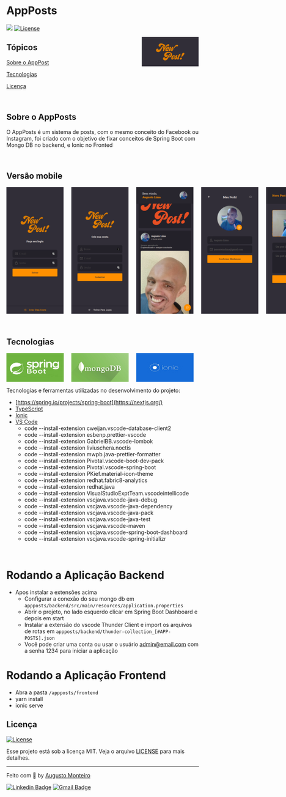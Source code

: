 # AppPosts

<p>
  <img src="https://img.shields.io/badge/made%20by-AUGUSTO%20MONTEIRO-6E40C9?style=flat-square">  
  <a href="https://opensource.org/licenses/MIT">
    <img alt="License" src="https://img.shields.io/badge/license-MIT-6E40C9?style=flat-square">
  </a>
</p>

<img align="right" style="width: 150px" src="app.png" width="35%" alt="app.png">

## Tópicos

[Sobre o AppPost](#sobre-o-appposts)

[Tecnologias](#tecnologias)

[Licença](#licença)

<br>

## Sobre o AppPosts

O AppPosts é um sistema de posts, com o mesmo conceito do Facebook ou Instagram, foi criado com o objetivo de fixar conceitos de Spring Boot com Mongo DB no backend, e Ionic no Fronted

<br>

## Versão mobile

<p align="center" style="display: flex; justify-content: space-between">  
  <img  alt="AppPosts" style="width: 150px; margin-right: 20px" src="01.png"/>  
  <img  alt="AppPosts" style="width: 150px; margin-right: 20px" src="02.png"/> 
  <img  alt="AppPosts" style="width: 150px; margin-right: 20px" src="03.png"/> 
  <img  alt="AppPosts" style="width: 150px; margin-right: 20px" src="04.png"/> 
  <img  alt="AppPosts" style="width: 150px; margin-right: 20px" src="05.png"/> 
</p>

<br>

## Tecnologias

<p align="center" style="display: flex; justify-content: space-between">  
  <img  alt="AppPosts" style="width: 150px; margin-right: 20px" src="springboot.png"/>  
  <img  alt="AppPosts" style="width: 150px; margin-right: 20px" src="mongodb.png"/> 
  <img  alt="AppPosts" style="width: 150px; margin-right: 20px" src="ionic.png"/>
</p>

Tecnologias e ferramentas utilizadas no desenvolvimento do projeto:

- [https://spring.io/projects/spring-boot](https://nextjs.org/)
- [TypeScript](https://www.typescriptlang.org/)
- [Ionic](https://ionicframework.com/)
- [VS Code](https://code.visualstudio.com/)
  - code --install-extension cweijan.vscode-database-client2
  - code --install-extension esbenp.prettier-vscode
  - code --install-extension GabrielBB.vscode-lombok
  - code --install-extension liviuschera.noctis
  - code --install-extension mwpb.java-prettier-formatter
  - code --install-extension Pivotal.vscode-boot-dev-pack
  - code --install-extension Pivotal.vscode-spring-boot
  - code --install-extension PKief.material-icon-theme
  - code --install-extension redhat.fabric8-analytics
  - code --install-extension redhat.java
  - code --install-extension VisualStudioExptTeam.vscodeintellicode
  - code --install-extension vscjava.vscode-java-debug
  - code --install-extension vscjava.vscode-java-dependency
  - code --install-extension vscjava.vscode-java-pack
  - code --install-extension vscjava.vscode-java-test
  - code --install-extension vscjava.vscode-maven
  - code --install-extension vscjava.vscode-spring-boot-dashboard
  - code --install-extension vscjava.vscode-spring-initializr

<br>

# Rodando a Aplicação Backend

- Apos instalar a extensões acima
  - Configurar a conexão do seu mongo db em `appposts/backend/src/main/resources/application.properties`
  - Abrir o projeto, no lado esquerdo clicar em Spring Boot Dashboard e depois em start
  - Instalar a extensão do vscode Thunder Client e import os arquivos de rotas em `appposts/backend/thunder-collection_[#APP-POSTS].json`
  - Você pode criar uma conta ou usar o usuário admin@email.com com a senha 1234 para iniciar a aplicação

# Rodando a Aplicação Frontend

- Abra a pasta `/appposts/frontend`
- yarn install
- ionic serve

## Licença

<a href="https://opensource.org/licenses/MIT">
    <img alt="License" src="https://img.shields.io/badge/license-MIT-6E40C9?style=flat-square">
</a>

<br>

Esse projeto está sob a licença MIT. Veja o arquivo [LICENSE](/LICENSE) para mais detalhes.

---

Feito com :purple_heart: by [Augusto Monteiro](https://github.com/augustojaml)

[![Linkedin Badge](https://img.shields.io/badge/-Augusto%20Monteiro-6E40C9?style=flat-square&logo=Linkedin&logoColor=white&link=https://www.linkedin.com/in/augustojaml)](https://www.linkedin.com/in/augustojaml)
[![Gmail Badge](https://img.shields.io/badge/-jamonteirolima@gmail.com-6E40C9?style=flat-square&logo=Gmail&logoColor=white&link=mailto:jamonteirolima@gmail.com)](mailto:jamonteirolima@gmail.com)
